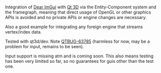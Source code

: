 Integration of [Dear ImGui](https://github.com/ocornut/imgui) with [Qt 3D](https://doc.qt.io/qt-5/qt3d-index.html) via the Entity-Component system and the framegraph,
meaning that direct usage of OpenGL or other graphics APIs is avoided and no private APIs or engine changes are necessary.

Also a good example for integrating any foreign engine that streams vertex/index data.

Tested with qt3d/dev. Note [QTBUG-63785](https://bugreports.qt.io/browse/QTBUG-63785) (harmless for now, may be a problem for input, remains to be seen).

Input support is missing atm and is coming soon. This also means testing has been very limited so far, so no guarantees for guis other than the test one.
